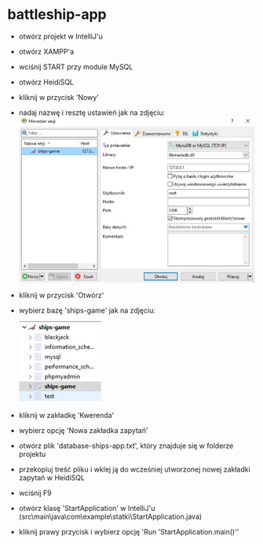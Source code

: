# battleship-app

- otwórz projekt w IntelliJ'u
- otwórz XAMPP'a
- wciśnij START przy module MySQL
- otwórz HeidiSQL
- kliknij w przycisk 'Nowy'
- nadaj nazwę i resztę ustawień jak na zdjęciu:
  ![](screenshots\screenshot1.jpg)
- kliknij w przycisk 'Otwórz'
- wybierz bazę 'ships-game' jak na zdjęciu:

  ![](screenshots\screenshot2.jpg)
- kliknij w zakładkę 'Kwerenda'
- wybierz opcję 'Nowa zakładka zapytań'
- otwórz plik 'database-ships-app.txt', który znajduje się w folderze projektu
- przekopiuj treść pliku i wklej ją do wcześniej utworzonej nowej zakładki zapytań w HeidiSQL
- wciśnij F9
- otwórz klasę 'StartApplication' w IntelliJ'u (src\main\java\com\example\statki\StartApplication.java)
- kliknij prawy przycisk i wybierz opcję 'Run 'StartApplication.main()''